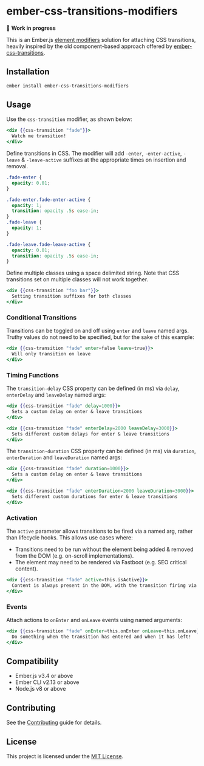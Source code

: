 ember-css-transitions-modifiers
==============================================================================

🚧 **Work in progress**

This is an Ember.js [element modifiers](https://blog.emberjs.com/2019/03/06/coming-soon-in-ember-octane-part-4.html#:~:targetText=Modifiers%20are%20used%20for%20manipulating,button%20element%20it%20is%20modifying.&targetText=Modifiers%20are%20not%20an%20entirely%20new%20concept%20in%20Ember.) solution for attaching CSS transitions, heavily inspired by the old component-based approach offered by [ember-css-transitions](https://github.com/peec/ember-css-transitions).

Installation
------------------------------------------------------------------------------

```bash
ember install ember-css-transitions-modifiers
```

Usage
------------------------------------------------------------------------------

Use the `css-transition` modifier, as shown below:

```hbs
<div {{css-transition "fade"}}>
  Watch me transition!
</div>
```

Define transitions in CSS. The modifier will add `-enter`, `-enter-active`, `-leave` & `-leave-active` suffixes at the appropriate times on insertion and removal.

```css
.fade-enter {
  opacity: 0.01;
}

.fade-enter.fade-enter-active {
  opacity: 1;
  transition: opacity .5s ease-in;
}
.fade-leave {
  opacity: 1;
}

.fade-leave.fade-leave-active {
  opacity: 0.01;
  transition: opacity .5s ease-in;
}
```

Define multiple classes using a space delimited string. Note that CSS transitions set on multiple classes will not work together.

```hbs
<div {{css-transition "foo bar"}}>
  Setting transition suffixes for both classes
</div>
```

### Conditional Transitions

Transitions can be toggled on and off using `enter` and `leave` named args. Truthy values do not need to be specified, but for the sake of this example:

```hbs
<div {{css-transition "fade" enter=false leave=true}}>
  Will only transition on leave
</div>
```

### Timing Functions

The `transition-delay` CSS property can be defined (in ms) via `delay`, `enterDelay` and `leaveDelay` named args:

```hbs
<div {{css-transition "fade" delay=1000}}>
  Sets a custom delay on enter & leave transitions
</div>
```

```hbs
<div {{css-transition "fade" enterDelay=2000 leaveDelay=3000}}>
  Sets different custom delays for enter & leave transitions
</div>
```

The `transition-duration` CSS property can be defined (in ms) via `duration`, `enterDuration` and `leaveDuration` named args:

```hbs
<div {{css-transition "fade" duration=1000}}>
  Sets a custom delay on enter & leave transitions
</div>
```

```hbs
<div {{css-transition "fade" enterDuration=2000 leaveDuration=3000}}>
  Sets different custom durations for enter & leave transitions
</div>
```

### Activation

The `active` parameter allows transitions to be fired via a named arg, rather than lifecycle hooks. This allows use cases where:

- Transitions need to be run without the element being added & removed from the DOM (e.g. on-scroll implementations).
- The element may need to be rendered via Fastboot (e.g. SEO critical content).

```hbs
<div {{css-transition "fade" active=this.isActive}}>
  Content is always present in the DOM, with the transition firing via active named arg
</div>
```

### Events

Attach actions to `onEnter` and `onLeave` events using named arguments:

```hbs
<div {{css-transition "fade" onEnter=this.onEnter onLeave=this.onLeave}}>
  Do something when the transition has entered and when it has left!
</div>
```

Compatibility
------------------------------------------------------------------------------

* Ember.js v3.4 or above
* Ember CLI v2.13 or above
* Node.js v8 or above

Contributing
------------------------------------------------------------------------------

See the [Contributing](CONTRIBUTING.md) guide for details.

License
------------------------------------------------------------------------------

This project is licensed under the [MIT License](LICENSE.md).

